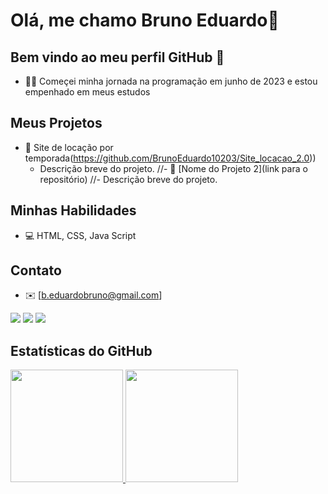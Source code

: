 # Olá, me chamo Bruno Eduardo👋

## Bem vindo ao meu perfil GitHub 👋

- 👨‍💻 Começei minha jornada na programação em junho de 2023 e estou empenhado em meus estudos

## Meus Projetos

- 🚀 Site de locação por temporada(https://github.com/BrunoEduardo10203/Site_locacao_2.0))
  - Descrição breve do projeto.
//- 🌟 [Nome do Projeto 2](link para o repositório)
  //- Descrição breve do projeto.

## Minhas Habilidades

- 💻 HTML, CSS, Java Script

## Contato

- ✉️ [b.eduardobruno@gmail.com]
<div>
<a href="https://instagram.com/eduardoo_bruno" target="_blank"><img loading="lazy" src="https://img.shields.io/badge/-Instagram-%23E4405F?style=for-the-badge&logo=instagram&logoColor=white" target="_blank"></a>
<a href = "mailto:contato@BrunoEduardo10203"><img loading="lazy" src="https://img.shields.io/badge/Gmail-D14836?style=for-the-badge&logo=gmail&logoColor=white" target="_blank"></a>
<a href="https://www.linkedin.com/in/bruno-eduardo-659622275" target="_blank"><img loading="lazy" src="https://img.shields.io/badge/-LinkedIn-%230077B5?style=for-the-badge&logo=linkedin&logoColor=white" target="_blank"></a>   
</div>

## Estatísticas do GitHub

<div>
<a href="https://github.com/BrunoEduardo10203">
<img loading="lazy" height="180em" src="https://github-readme-stats.vercel.app/api/top-langs/?username=BrunoEduardo10203&layout=compact&langs_count=7&theme=dracula"/>
<img loading="lazy" height="180em" src="https://github-readme-stats.vercel.app/api?username=BrunoEduardo10203&show_icons=true&theme=dracula&include_all_commits=true&count_private=true"/>
</div>
